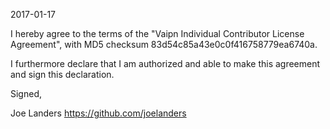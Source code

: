 2017-01-17

I hereby agree to the terms of the "Vaipn Individual Contributor License Agreement", with MD5 checksum 83d54c85a43e0c0f416758779ea6740a.

I furthermore declare that I am authorized and able to make this agreement and sign this declaration.

Signed,

Joe Landers https://github.com/joelanders
